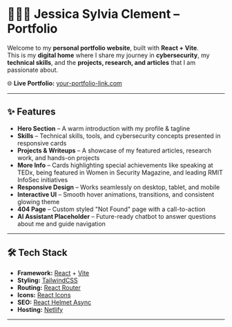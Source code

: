 # 👩🏻‍💻 Jessica Sylvia Clement – Portfolio  

Welcome to my **personal portfolio website**, built with **React + Vite**.  
This is my **digital home** where I share my journey in **cybersecurity**, my **technical skills**, and the **projects, research, and articles** that I am passionate about.  

🌐 **Live Portfolio:** [your-portfolio-link.com](https://your-portfolio-link.com)  

---

## ✨ Features

- **Hero Section** – A warm introduction with my profile & tagline  
- **Skills** – Technical skills, tools, and cybersecurity concepts presented in responsive cards  
- **Projects & Writeups** – A showcase of my featured articles, research work, and hands-on projects  
- **More Info** – Cards highlighting special achievements like speaking at TEDx, being featured in Women in Security Magazine, and leading RMIT InfoSec initiatives  
- **Responsive Design** – Works seamlessly on desktop, tablet, and mobile  
- **Interactive UI** – Smooth hover animations, transitions, and consistent glowing theme  
- **404 Page** – Custom styled "Not Found" page with a call-to-action  
- **AI Assistant Placeholder** – Future-ready chatbot to answer questions about me and guide navigation  

---

## 🛠️ Tech Stack

- **Framework:** [React](https://react.dev/) + [Vite](https://vitejs.dev/)  
- **Styling:** [TailwindCSS](https://tailwindcss.com/)  
- **Routing:** [React Router](https://reactrouter.com/)  
- **Icons:** [React Icons](https://react-icons.github.io/react-icons/)  
- **SEO:** [React Helmet Async](https://github.com/staylor/react-helmet-async)  
- **Hosting:** [Netlify](https://www.netlify.com/)  

---

